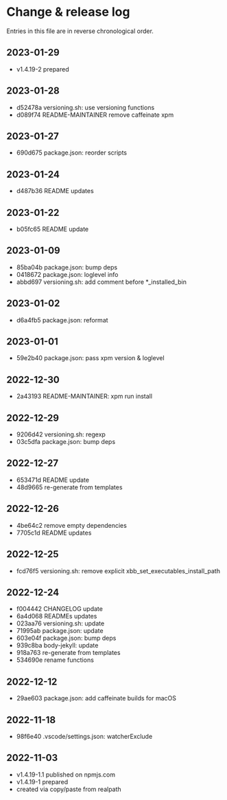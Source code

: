 # Change & release log

Entries in this file are in reverse chronological order.

## 2023-01-29

* v1.4.19-2 prepared

## 2023-01-28

* d52478a versioning.sh: use versioning functions
* d089f74 README-MAINTAINER remove caffeinate xpm

## 2023-01-27

* 690d675 package.json: reorder scripts

## 2023-01-24

* d487b36 README updates

## 2023-01-22

* b05fc65 README update

## 2023-01-09

* 85ba04b package.json: bump deps
* 0418672 package.json: loglevel info
* abbd697 versioning.sh: add comment before *_installed_bin

## 2023-01-02

* d6a4fb5 package.json: reformat

## 2023-01-01

* 59e2b40 package.json: pass xpm version & loglevel

## 2022-12-30

* 2a43193 README-MAINTAINER: xpm run install

## 2022-12-29

* 9206d42 versioning.sh: regexp
* 03c5dfa package.json: bump deps

## 2022-12-27

* 653471d README update
* 48d9665 re-generate from templates

## 2022-12-26

* 4be64c2 remove empty dependencies
* 7705c1d README updates

## 2022-12-25

* fcd76f5 versioning.sh: remove explicit xbb_set_executables_install_path

## 2022-12-24

* f004442 CHANGELOG update
* 6a4d068 READMEs updates
* 023aa76 versioning.sh: update
* 71995ab package.json: update
* 603e04f package.json: bump deps
* 939c8ba body-jekyll: update
* 918a763 re-generate from templates
* 534690e rename functions

## 2022-12-12

* 29ae603 package.json: add caffeinate builds for macOS

## 2022-11-18

* 98f6e40 .vscode/settings.json: watcherExclude

## 2022-11-03

* v1.4.19-1.1 published on npmjs.com
* v1.4.19-1 prepared
* created via copy/paste from realpath
